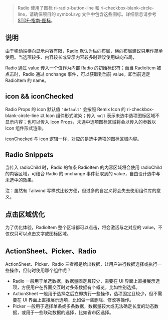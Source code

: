 > Radio 使用了图标 ri-radio-button-line 和 ri-checkbox-blank-circle-line，请确保项目的 symbol.svg 文件中包含这些图标。详细信息请参考 [STDF-指南-图标](https://stdf.design/#/guide/icon)。

## 说明

由于移动端横向显示内容有限，Radio 默认为纵向布局，横向布局建议只用作简单使用。当选项较多、内容较长或显示内容较多时建议使用纵向布局，

Radio 通过 value 传入一个值作为内部 Radio 的初始标识符；而当 RadioItem 被点击时，Radio 通过 onchange 事件，可以获取到当前 value，即当前选定 RadioItem 的 name。

## icon && iconChecked

Radio Props 的 icon 默认值 `'default'` 会按照 Remix Icon 的 ri-checkbox-blank-circle-line 以 Icon 组件形式渲染；传入 `null` 表示未选中选项图标区域不显示内容；也可以传入 Icon Props，未选中选项图标区域将会以传入的参数以 Icon 组件形式渲染。

iconChecked 与 icon 逻辑一样，对应的是选中选项的图标区域内容。

## Radio Snippets

当传入 radioChild 时，Radio 的每条 RadioItem 的内容区域将会使用 radioChild 的内容区域，可结合 Radio 的 onchange 事件获取到的 value，自由设计选中与未选中的效果。

注：虽然有 Tailwind 写样式比较方便，但过多的自定义将会失去使用组件库的意义。

## 点击区域优化

为了优化体验，RadioItem 整个区域都可以点击，将会激活与之对应的 value，不仅仅只可以点击文字或图标区域。

## ActionSheet、Picker、Radio

ActionSheet、Picker、Radio 三者都是给出数据，让用户进行数据选择或执行一些操作，但何时使用哪个组件呢？

- Radio 一般用于单选数据，数据量固定且较少，需要在 UI 界面上直接展示选项，方便用户在界面交互时对多条数据有个概览，比如性别选择。
- ActionSheet 一般用于选择之后立即执行一些操作，选项固定且较少，但不需要在 UI 界面上直接展示选项，比如做一些删除、修改等操作。
- Picker 一般用于选择单条或多条数据，数据量较大或无法确定长度的动态数据，或用于一些联动数据的选择，比如省市区选择。
